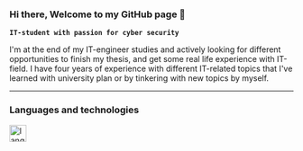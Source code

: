 ### Hi there, Welcome to my GitHub page 👋

**`IT-student with passion for cyber security`**

I'm at the end of my IT-engineer studies and actively looking for different opportunities to finish my thesis, and get some real life experience with IT-field. I have four years of experience with different IT-related topics that I've learned with university plan or by tinkering with new topics by myself.

---

### Languages and technologies

<img align= "left" alt="language" width="30px" style="padding-right:10px;" src="https://cdn.jsdelivr.net/gh/devicons/devicon/icons/linux/linux-original.svg" />



<!--
**JoniKuukasjarvi/JoniKuukasjarvi** is a ✨ _special_ ✨ repository because its `README.md` (this file) appears on your GitHub profile.

Here are some ideas to get you started:

- 🔭 I’m currently working on ...
- 🌱 I’m currently learning ...
- 👯 I’m looking to collaborate on ...
- 🤔 I’m looking for help with ...
- 💬 Ask me about ...
- 📫 How to reach me: ...
- 😄 Pronouns: ...
- ⚡ Fun fact: ...
-->
